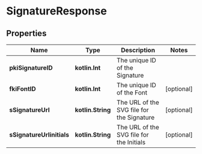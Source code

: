 
# SignatureResponse

## Properties
| Name | Type | Description | Notes |
| ------------ | ------------- | ------------- | ------------- |
| **pkiSignatureID** | **kotlin.Int** | The unique ID of the Signature |  |
| **fkiFontID** | **kotlin.Int** | The unique ID of the Font |  [optional] |
| **sSignatureUrl** | **kotlin.String** | The URL of the SVG file for the Signature |  [optional] |
| **sSignatureUrlinitials** | **kotlin.String** | The URL of the SVG file for the Initials |  [optional] |



